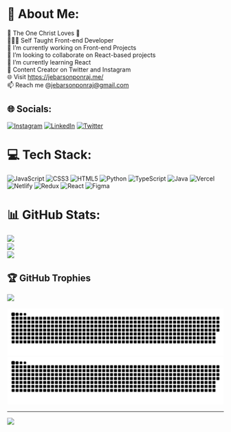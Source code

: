 # 💫 About Me:
👀 The One Christ Loves 💝<br>🧑🏻‍💻 Self Taught Front-end Developer<br>🔭 I’m currently working on Front-end Projects<br>👯 I’m looking to collaborate on React-based projects<br>🌱 I’m currently learning React<br>💬 Content Creator on Twitter and Instagram<br>🌐 Visit https://jebarsonponraj.me/<br>📫 Reach me @jebarsonponraj@gmail.com


## 🌐 Socials:
[![Instagram](https://img.shields.io/badge/Instagram-%23E4405F.svg?logo=Instagram&logoColor=white)](https://instagram.com/jebarsonponraj) [![LinkedIn](https://img.shields.io/badge/LinkedIn-%230077B5.svg?logo=linkedin&logoColor=white)](https://www.linkedin.com/in/jebarson-ponraj-9aba19183/) [![Twitter](https://img.shields.io/badge/Twitter-%231DA1F2.svg?logo=Twitter&logoColor=white)](https://twitter.com/JebarsonPonraj) 

# 💻 Tech Stack:
![JavaScript](https://img.shields.io/badge/javascript-%23323330.svg?style=flat&logo=javascript&logoColor=%23F7DF1E) ![CSS3](https://img.shields.io/badge/css3-%231572B6.svg?style=flat&logo=css3&logoColor=white) ![HTML5](https://img.shields.io/badge/html5-%23E34F26.svg?style=flat&logo=html5&logoColor=white) ![Python](https://img.shields.io/badge/python-3670A0?style=flat&logo=python&logoColor=ffdd54) ![TypeScript](https://img.shields.io/badge/typescript-%23007ACC.svg?style=flat&logo=typescript&logoColor=white) ![Java](https://img.shields.io/badge/java-%23ED8B00.svg?style=flat&logo=java&logoColor=white) ![Vercel](https://img.shields.io/badge/vercel-%23000000.svg?style=flat&logo=vercel&logoColor=white) ![Netlify](https://img.shields.io/badge/netlify-%23000000.svg?style=flat&logo=netlify&logoColor=#00C7B7) ![Redux](https://img.shields.io/badge/redux-%23593d88.svg?style=flat&logo=redux&logoColor=white) ![React](https://img.shields.io/badge/react-%2320232a.svg?style=flat&logo=react&logoColor=%2361DAFB) 	![Figma](https://img.shields.io/badge/figma-%23F24E1E.svg?style=flat&logo=figma&logoColor=white)
# 📊 GitHub Stats:
![](https://github-readme-stats.vercel.app/api?username=jebarsonponraj&theme=merko&hide_border=false&include_all_commits=false&count_private=true)<br/>
![](https://github-readme-streak-stats.herokuapp.com/?user=jebarsonponraj&theme=merko&hide_border=false)<br/>
![](https://github-readme-stats.vercel.app/api/top-langs/?username=jebarsonponraj&theme=merko&hide_border=false&include_all_commits=false&count_private=true&layout=compact)

## 🏆 GitHub Trophies
![](https://github-profile-trophy.vercel.app/?username=jebarsonponraj&theme=radical&no-frame=false&no-bg=true&margin-w=4)

![github contribution grid snake animation](https://raw.githubusercontent.com/jebarsonponraj/jebarsonponraj/output/github-contribution-grid-snake-dark.svg#gh-dark-mode-only)![github contribution grid snake animation](https://raw.githubusercontent.com/jebarsonponraj/jebarsonponraj/output/github-contribution-grid-snake.svg#gh-light-mode-only)

---
[![](https://visitcount.itsvg.in/api?id=jebarsonponraj&icon=0&color=0)](https://visitcount.itsvg.in)

<!-- Proudly created with GPRM ( https://gprm.itsvg.in ) -->

